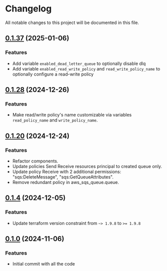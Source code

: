# Changelog

All notable changes to this project will be documented in this file.
## [0.1.37]() (2025-01-06)
### Features
* Add variable `enabled_dead_letter_queue` to optionally disable dlq
* Add variable `enabled_read_write_policy` and `read_write_policy_name` to optionally configure a read-write policy

## [0.1.28]() (2024-12-26)
### Features
* Make read/write policy's name customizable via variables `read_policy_name` and `write_policy_name`.

## [0.1.20]() (2024-12-24)
### Features
* Refactor components.
* Update policies Send Receive resources principal to created queue only.
* Update policy Receive with 2 additional permissions: "sqs:DeleteMessage", "sqs:GetQueueAttributes".
* Remove redundant policy in aws_sqs_queue.queue.

## [0.1.4]() (2024-12-05)
### Features
* Update terraform version constraint from `~> 1.9.8` to `>= 1.9.8` 

## [0.1.0]() (2024-11-06)
### Features
* Initial commit with all the code

